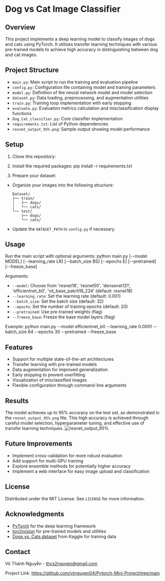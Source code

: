 # Dog vs Cat Image Classifier

## Overview

This project implements a deep learning model to classify images of dogs and cats using PyTorch. It utilizes transfer learning techniques with various pre-trained models to achieve high accuracy in distinguishing between dog and cat images.

## Project Structure

- `main.py`: Main script to run the training and evaluation pipeline
- `config.py`: Configuration file containing model and training parameters
- `model.py`: Definition of the neural network model and model selection
- `dataset.py`: Data loading, preprocessing, and augmentation utilities
- `train.py`: Training loop implementation with early stopping
- `evaluate.py`: Evaluation metrics calculation and misclassification display functions
- `Dog_Cat_classifier.py`: Core classifier implementation
- `requirements.txt`: List of Python dependencies
- `resnet_output_95%.png`: Sample output showing model performance

## Setup

1. Clone this repository:

2. Install the required packages:
  pip install -r requirements.txt

4. Prepare your dataset:
- Organize your images into the following structure:
  ```
  Dataset/
  ├── train/
  │   ├── dogs/
  │   └── cats/
  └── test/
      ├── dogs/
      └── cats/
  ```
- Update the `DATASET_PATH` in `config.py` if necessary.

## Usage

Run the main script with optional arguments:
  python main.py [--model MODEL] [--learning_rate LR] [--batch_size BS] [--epochs E] [--pretrained] [--freeze_base]

Arguments:
- `--model`: Choose from 'resnet18', 'resnet50', 'densenet121', 'efficientnet_b0', 'vit_base_patch16_224' (default: resnet18)
- `--learning_rate`: Set the learning rate (default: 0.001)
- `--batch_size`: Set the batch size (default: 32)
- `--epochs`: Set the number of training epochs (default: 20)
- `--pretrained`: Use pre-trained weights (flag)
- `--freeze_base`: Freeze the base model layers (flag)

Example:
  python main.py --model efficientnet_b0 --learning_rate 0.0001 --batch_size 64 --epochs 30 --pretrained --freeze_base

## Features

- Support for multiple state-of-the-art architectures
- Transfer learning with pre-trained models
- Data augmentation for improved generalization
- Early stopping to prevent overfitting
- Visualization of misclassified images
- Flexible configuration through command-line arguments

## Results

The model achieves up to 95% accuracy on the test set, as demonstrated in the `resnet_output_95%.png` file. This high accuracy is achieved through careful model selection, hyperparameter tuning, and effective use of transfer learning techniques.
![resnet_output_95%](https://github.com/user-attachments/assets/79fae3a7-eb9c-4f75-8255-60d641b56958)

## Future Improvements

- Implement cross-validation for more robust evaluation
- Add support for multi-GPU training
- Explore ensemble methods for potentially higher accuracy
- Implement a web interface for easy image upload and classification

## License

Distributed under the MIT License. See `LICENSE` for more information.

## Acknowledgments

- [PyTorch](https://pytorch.org/) for the deep learning framework
- [torchvision](https://pytorch.org/vision/stable/index.html) for pre-trained models and utilities
- [Dogs vs. Cats dataset](https://www.kaggle.com/c/dogs-vs-cats) from Kaggle for training data

## Contact
Võ Thành Nguyễn - thcs2nguyen@gmail.com

Project Link: https://github.com/vtnguyen04/Pytorch-Mini-Project/tree/main
